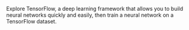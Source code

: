 Explore TensorFlow, a deep learning framework that allows you to build neural networks quickly and easily, then train a neural network on a TensorFlow dataset. 